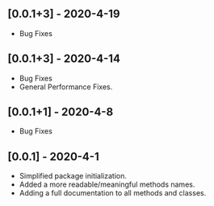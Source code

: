## [0.0.1+3] - 2020-4-19
* Bug Fixes

## [0.0.1+3] - 2020-4-14
* Bug Fixes
* General Performance Fixes.

## [0.0.1+1] - 2020-4-8
* Bug Fixes

## [0.0.1] - 2020-4-1
* Simplified package initialization.
* Added a more readable/meaningful methods names.
* Adding a full documentation to all methods and classes.